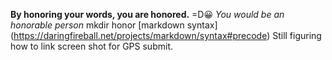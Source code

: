  **By honoring your words, you are honored.** =D😀
*You would be an honorable person*
mkdir honor
[markdown syntax] (https://daringfireball.net/projects/markdown/syntax#precode)
Still figuring how to link screen shot for GPS submit.